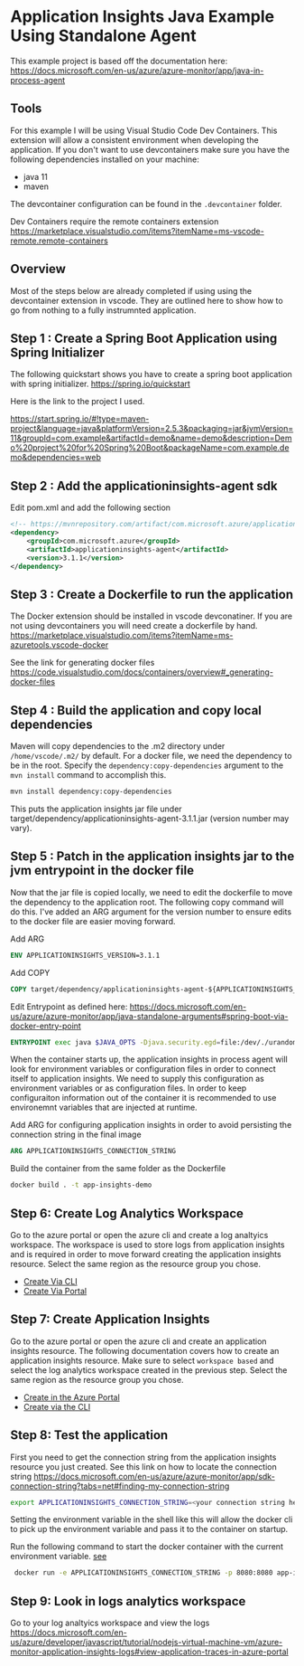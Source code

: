 # Application Insights Java Example Using Standalone Agent

This example project is based off the documentation here: https://docs.microsoft.com/en-us/azure/azure-monitor/app/java-in-process-agent

## Tools

For this example I will be using Visual Studio Code Dev Containers. This extension will allow a consistent environment when developing the application. If you don't want to use devcontainers make sure you have the following dependencies installed on your machine: 

* java 11
* maven

The devcontainer configuration can be found in the `.devcontainer` folder.

Dev Containers require the remote containers extension https://marketplace.visualstudio.com/items?itemName=ms-vscode-remote.remote-containers

## Overview

Most of the steps below are already completed if using using the devcontainer extension in vscode. They are outlined here to show how to go from nothing to a fully instrumnted application.

## Step 1 : Create a Spring Boot Application using Spring Initializer

The following quickstart shows you have to create a spring boot application with spring initializer. https://spring.io/quickstart

Here is the link to the project I used. 

https://start.spring.io/#!type=maven-project&language=java&platformVersion=2.5.3&packaging=jar&jvmVersion=11&groupId=com.example&artifactId=demo&name=demo&description=Demo%20project%20for%20Spring%20Boot&packageName=com.example.demo&dependencies=web

## Step 2 : Add the applicationinsights-agent sdk

Edit pom.xml and add the following section

```xml
<!-- https://mvnrepository.com/artifact/com.microsoft.azure/applicationinsights-agent -->
<dependency>
    <groupId>com.microsoft.azure</groupId>
    <artifactId>applicationinsights-agent</artifactId>
    <version>3.1.1</version>
</dependency>
```

## Step 3 : Create a Dockerfile to run the application

The Docker extension should be installed in vscode devconatiner. If you are not using devcontainers you will need create a dockerfile by hand. https://marketplace.visualstudio.com/items?itemName=ms-azuretools.vscode-docker

See the link for generating docker files https://code.visualstudio.com/docs/containers/overview#_generating-docker-files

## Step 4 : Build the application and copy local dependencies

Maven will copy dependencies to the .m2 directory under `/home/vscode/.m2/` by default. For a docker file, we need the dependency to be in the root. Specify the `dependency:copy-dependencies` argument to the `mvn install` command to accomplish this.

```bash
mvn install dependency:copy-dependencies
```

This puts the application insights jar file under target/dependency/applicationinsights-agent-3.1.1.jar (version number may vary).

## Step 5 : Patch in the application insights jar to the jvm entrypoint in the docker file

Now that the jar file is copied locally, we need to edit the dockerfile to move the dependency to the application root. The following copy command will do this. I've added an ARG argument for the version number to ensure edits to the docker file are easier moving forward. 

Add ARG

```Dockerfile
ENV APPLICATIONINSIGHTS_VERSION=3.1.1
```

Add COPY

```Dockerfile
COPY target/dependency/applicationinsights-agent-${APPLICATIONINSIGHTS_VERSION}.jar applicationinsights-agent-${APPLICATIONINSIGHTS_VERSION}.jar
```

Edit Entrypoint as defined here: https://docs.microsoft.com/en-us/azure/azure-monitor/app/java-standalone-arguments#spring-boot-via-docker-entry-point

```Dockerfile
ENTRYPOINT exec java $JAVA_OPTS -Djava.security.egd=file:/dev/./urandom -javaagent:applicationinsights-agent-${APPLICATIONINSIGHTS_VERSION}.jar -jar applicationinsightsjavaexample.jar
```

When the container starts up, the application insights in process agent will look for environment variables or configuration files in order to connect itself to application insights. We need to supply this configuration as environment variables or as configuration files. In order to keep configuraiton information out of the container it is recommended to use environemnt variables that are injected at runtime. 

Add ARG for configuring application insights in order to avoid persisting the connection string in the final image

```Dockerfile
ARG APPLICATIONINSIGHTS_CONNECTION_STRING
```

Build the container from the same folder as the Dockerfile

```bash
docker build . -t app-insights-demo
```

## Step 6: Create Log Analytics Workspace

Go to the azure portal or open the azure cli and create a log analtyics workspace. The workspace is used to store logs from application insights and is required in order to move forward creating the application insights resource. Select the same region as the resource group you chose.

* [Create Via CLI](https://docs.microsoft.com/en-us/azure/azure-monitor/logs/quick-create-workspace-cli)
* [Create Via Portal](https://docs.microsoft.com/en-us/azure/azure-monitor/logs/quick-create-workspace)

## Step 7: Create Application Insights

Go to the azure portal or open the azure cli and create an application insights resource. The following documentation covers how to create an application insights resource. Make sure to select `workspace based` and select the log analytics workspace created in the previous step. Select the same region as the resource group you chose.

* [Create in the Azure Portal](https://docs.microsoft.com/en-us/azure/azure-monitor/app/create-workspace-resource)
* [Create via the CLI](https://docs.microsoft.com/en-us/azure/azure-monitor/app/create-workspace-resource#creating-a-resource-automatically)

## Step 8: Test the application

First you need to get the connection string from the application insights resource you just created. See this link on how to locate the connection string https://docs.microsoft.com/en-us/azure/azure-monitor/app/sdk-connection-string?tabs=net#finding-my-connection-string

```bash
export APPLICATIONINSIGHTS_CONNECTION_STRING=<your connection string here>
```

Setting the environment variable in the shell like this will allow the docker cli to pick up the environment variable and pass it to the container on startup. 

Run the following command to start the docker container with the current environment variable. [see](https://docs.docker.com/engine/reference/commandline/run/#set-environment-variables--e---env---env-file)

```bash
 docker run -e APPLICATIONINSIGHTS_CONNECTION_STRING -p 8080:8080 app-insights
```

## Step 9: Look in logs analytics workspace

Go to your log analtyics workspace and view the logs https://docs.microsoft.com/en-us/azure/developer/javascript/tutorial/nodejs-virtual-machine-vm/azure-monitor-application-insights-logs#view-application-traces-in-azure-portal